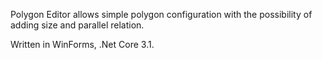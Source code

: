 Polygon Editor allows simple polygon configuration with the possibility of adding size and parallel relation.

Written in WinForms, .Net Core 3.1.
